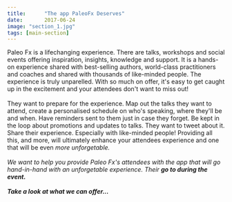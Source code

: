 ```yaml
---
title:      "The app PaleoFx Deserves"
date:       2017-06-24
image: "section_1.jpg"
tags: [main-section]
---
```


Paleo Fx is a lifechanging experience. There are talks, workshops and social events offering inspiration, insights, knowledge and support. It is a hands-on experience shared with best-selling authors, world-class practitioners and coaches and shared with thousands of like-minded people. The experience is truly unparelled. With so much on offer, it's easy to get caught up in the excitement and your attendees don't want to miss out!<br><br>
They want to prepare for the experience. Map out the talks they want to attend, create a personalised schedule on who's speaking, where they'll be and when. Have reminders sent to them just in case they forget. Be kept in the loop about promotions and updates to talks. They want to tweet about it. Share their experience. Especially with like-minded people! Providing all this, and more, will ultimately enhance your attendees experience and one that will be even <i>more<i> unforgetable.<br><br>We want to help you provide Paleo Fx's attendees with the app that will go hand-in-hand with an unforgetable experience. Their <b>go to<b> during the event.<br><br>Take a look at what we can offer...
